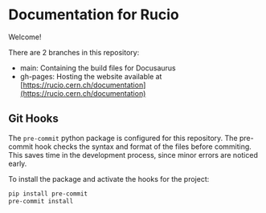 # Documentation for Rucio

Welcome!

There are 2 branches in this repository:

- main: Containing the build files for Docusaurus
- gh-pages: Hosting the website available at [https://rucio.cern.ch/documentation](https://rucio.cern.ch/documentation)

## Git Hooks

The `pre-commit` python package is configured for this repository. The
pre-commit hook checks the syntax and format of the files before commiting. This
saves time in the development process, since minor errors are noticed early.

To install the package and activate the hooks for the project:

```bash
pip install pre-commit
pre-commit install
```
